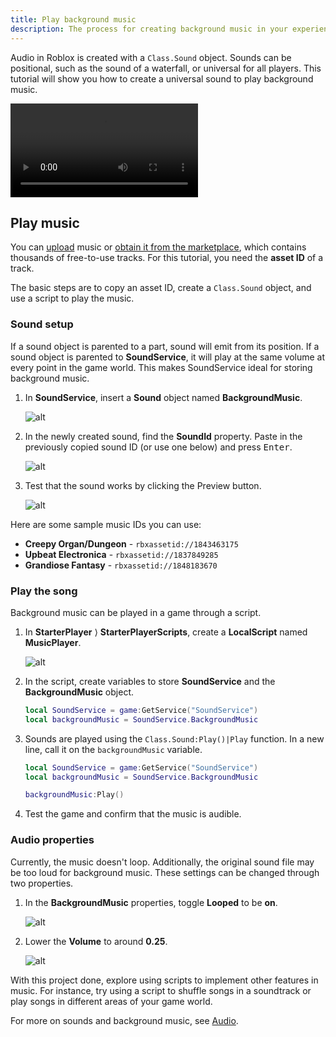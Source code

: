 ```yaml
---
title: Play background music
description: The process for creating background music in your experience.
---
```


Audio in Roblox is created with a `Class.Sound` object. Sounds can be positional, such as the sound of a waterfall, or universal for all players. This tutorial will show you how to create a universal sound to play background music.

<video controls>
   <source src="../../../assets/tutorials/playing-background-music/introToSound_bgMusic_web.mp4" />
</video>

## Play music

You can [upload](../../../audio/assets.md#import-audio) music or [obtain it from the marketplace](../../../audio/assets.md#find-audio), which contains thousands of free-to-use tracks. For this tutorial, you need the **asset ID** of a track.

The basic steps are to copy an asset ID, create a `Class.Sound` object, and use a script to play the music.

### Sound setup

If a sound object is parented to a part, sound will emit from its position. If a sound object is parented to **SoundService**, it will play at the same volume at every point in the game world. This makes SoundService ideal for storing background music.

1. In **SoundService**, insert a **Sound** object named **BackgroundMusic**.

   ![alt](../../../assets/tutorials/playing-background-music/playingBGMusic_createSoundInSoundService.png)

2. In the newly created sound, find the **SoundId** property. Paste in the previously copied sound ID (or use one below) and press <kbd>Enter</kbd>.

   ![alt](../../../assets/tutorials/playing-background-music/playingBGMusic_soundID.png)

3. Test that the sound works by clicking the Preview button.

   ![alt](../../../assets/tutorials/playing-background-music/playingBGMusic_pressPreview.png)

Here are some sample music IDs you can use:

- **Creepy Organ/Dungeon** - `rbxassetid://1843463175`
- **Upbeat Electronica** - `rbxassetid://1837849285`
- **Grandiose Fantasy** - `rbxassetid://1848183670`

### Play the song

Background music can be played in a game through a script.

1. In **StarterPlayer** ⟩ **StarterPlayerScripts**, create a **LocalScript** named **MusicPlayer**.

   ![alt](../../../assets/tutorials/playing-background-music/playingBGMusic_pressPreview.png)

2. In the script, create variables to store **SoundService** and the **BackgroundMusic** object.

   ```lua
   local SoundService = game:GetService("SoundService")
   local backgroundMusic = SoundService.BackgroundMusic
   ```

3. Sounds are played using the `Class.Sound:Play()|Play` function. In a new line, call it on the `backgroundMusic` variable.

   ```lua
   local SoundService = game:GetService("SoundService")
   local backgroundMusic = SoundService.BackgroundMusic

   backgroundMusic:Play()
   ```

4. Test the game and confirm that the music is audible.

### Audio properties

Currently, the music doesn't loop. Additionally, the original sound file may be too loud for background music. These settings can be changed through two properties.

1. In the **BackgroundMusic** properties, toggle **Looped** to be **on**.

   ![alt](../../../assets/tutorials/playing-background-music/playingBGMusic_changeProperties_looped.png)

2. Lower the **Volume** to around **0.25**.

   ![alt](../../../assets/tutorials/playing-background-music/playingBGMusic_changeProperties_volume.png)

With this project done, explore using scripts to implement other features in music. For instance, try using a script to shuffle songs in a soundtrack or play songs in different areas of your game world.

For more on sounds and background music, see [Audio](../../../sound/index.md).
